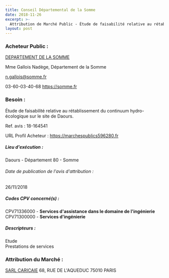 ```yaml
---
title: Conseil Départemental de la Somme
date: 2018-11-26
excerpt: >-
  Attribution de Marché Public - Étude de faisabilité relative au rétablissement du continuum hydro-écologique sur le site de Daours.
layout: post
---
```


### Acheteur Public : 
<a href="/acheteur-33/siren-228000014"> DEPARTEMENT DE LA SOMME</a><br/>

Mme Gallois Nadège, Département de la Somme

n.gallois@somme.fr

03-60-03-40-68
https://somme.fr
### Besoin :

Étude de faisabilité relative au rétablissement du continuum hydro-écologique sur le site de Daours.

Ref. avis : 18-164541

URL Profil Acheteur : https://marchespublics596280.fr

##### Lieu d'exécution :

Daours - Département 80 - Somme

###### Date de publication de l'avis d'attribution : 
26/11/2018

##### Codes CPV concerné(s) :
CPV71336000 - **Services d'assistance dans le domaine de l'ingénierie** <br/>
CPV71300000 - **Services d'ingénierie** <br/>

##### Descripteurs :
Etude <br/>
Prestations de services <br/>

### Attribution du Marché :
<a href="/entreprise-261/siren-439115205"> SARL CARICAIE</a>    68, RUE DE L'AQUEDUC 75010 PARIS <br/>
